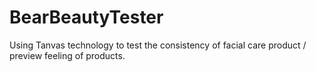 # BearBeautyTester
Using Tanvas technology to test the consistency of facial care product / preview feeling of products.

